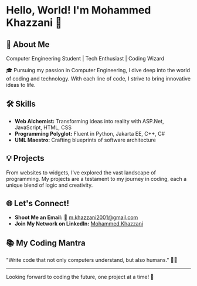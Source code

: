 # Hello, World! I'm Mohammed Khazzani 👋

## 🚀 About Me
Computer Engineering Student | Tech Enthusiast | Coding Wizard

🎓 Pursuing my passion in Computer Engineering, I dive deep into the world of coding and technology. With each line of code, I strive to bring innovative ideas to life.

## 🛠️ Skills
- **Web Alchemist:** Transforming ideas into reality with ASP.Net, JavaScript, HTML, CSS
- **Programming Polyglot:** Fluent in Python, Jakarta EE, C++, C#
- **UML Maestro:** Crafting blueprints of software architecture

## 💡 Projects
From websites to widgets, I've explored the vast landscape of programming. My projects are a testament to my journey in coding, each a unique blend of logic and creativity.

## 🌐 Let's Connect!
- **Shoot Me an Email:** 📧 m.khazzani2001@gmail.com
- **Join My Network on LinkedIn:** [Mohammed Khazzani](https://www.linkedin.com/in/mohammed-khazzani-060ab2209/)

## 📚 My Coding Mantra
"Write code that not only computers understand, but also humans." 🧑‍💻

---

Looking forward to coding the future, one project at a time! 🌟

